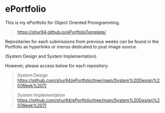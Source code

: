 # ePortfolio

This is my ePortfolio for Object Oriented Promgramming.
>https://shur94.github.io/ePortfolioTemplate/

Repositaries for each submissions from previous weeks can be found in the Portfolio as hyperlinks or menus dedicated to post image source. 

(System Design and System Implementation).

However, please access below for each repository.
>System Design https://github.com/shur94/ePortfolio/tree/main/System%20Design%20(Week%207)

>System Implementation https://github.com/shur94/ePortfolio/tree/main/System%20Design%20(Week%207)
